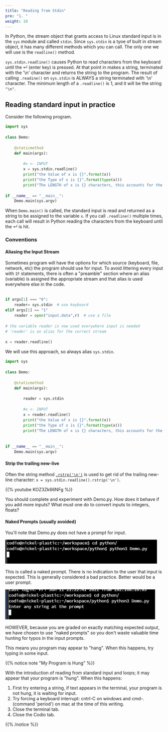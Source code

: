 ```yaml
---
title: "Reading from Stdin"
pre: "1. "
weight: 10
---
```


<!-- {{% youtube WLOOldm9GJM %}} -->

<!--[Video Materials]({{<relref "./video">}}) -->

<!-- TODO Update Video -->

In Python, the stream object that grants access to Linux standard input is in the `sys` module and called `stdin`.  Since `sys.stdin` is a tyoe of built in stream object, it has many different methods which you can call.  The only one we will use is the `readline()` method.

`sys.stdin.readline()` causes Python to read characters from the keyboard until the &crarr; (enter key) is pressed.  At that point in makes a string, terminated with the '\n' character and returns the string to the program.  The result of calling `.readine()` on `sys.stdin` is ALWAYS a string terminated with '\n' character.  The minimum length of a `.readline()` is 1, and it will be the string `"\n"`.

## Reading standard input in practice

Consider the following program.

```python
import sys

class Demo:

    @staticmethod
    def main(args):
        
        #x <- INPUT
        x = sys.stdin.readline()
        print("the Value of x is {}".format(x))
        print("the Type of x is {}".format(type(x)))
        print("The LENGTH of x is {} characters, this accounts for the '\n' character".format(len(x)))

if __name__ == "__main__":
    Demo.main(sys.argv)
```

When `Demo.main()` is called, the standard input is read and returned as a string to be assigned to the variable `x`.  If you call `.readline()` multiple times, each call will result in Python reading the characters from the keyboard until the &crarr; is hit.  

### Conventions

#### Aliasing the Input Stream

Sometimes program will have the options for which source (keyboard, file, network, etc) the program should use for input.  To avoid littering every input with `IF` statements, there is often a "preamble" section where an alias (variable) is assigned the appropriate stream and that alias is used everywhere else in the code. 

```python 

if args[1] === "0":
    reader= sys.stdin  # use keyboard
elif args[1] == "1"
    reader = open("input.data",r)  # use a file

# the variable reader is now used everywhere input is needed
# 'reader' is an alias for the correct stream

x = reader.readline()
```

We will use this approach, so always alias `sys.stdin`.

```python
import sys

class Demo:

    @staticmethod
    def main(args):
        
        reader = sys.stdin
        
        #x <- INPUT
        x = reader.readline()
        print("the Value of x is {}".format(x))
        print("the Type of x is {}".format(type(x)))
        print("The LENGTH of x is {} characters, this accounts for the '\n' character".format(len(x)))


if __name__ == "__main__":
    Demo.main(sys.argv)
```

#### Strip the trailing new-live

Often the string method <a href="https://docs.python.org/3/library/stdtypes.html">`.rstrp('\n')`</a> is used to get rid of the trailing new-line character: `x = sys.stdin.readline().rstrip('\n')`.  

{{% youtube KOZ3Zk66NFg %}}

You should complete and experiment with Demo.py.  How does it behave if you add more inputs?  What must one do to convert inputs to integers, floats?

#### Naked Prompts (usually avoided)

You'll note that Demo.py does not have a  prompt for input.

![no prompt](/images/05-loop/naked_prompt.png)

This is called a naked prompt.  There is no indication to the user that input is expected.  This is generally considered a bad practice.  Better would be a user prompt.

![user prompt](/images/05-loop/BetterPrompt_p.png)

HOWEVER, because you are graded on exactly matching expected output, we have chosen to use "naked prompts" so you don't waste valuable time hunting for typos in the input prompts.

This means you program may appear to "hang".  When this happens, try typing in some input.

{{% notice note "My Program is Hung" %}}

With the introduction of reading from standard input and loops; it may appear that your program is "hung". When this happens:

1. First try entering a string, if text appears in the terminal, your program is not hung, it is waiting for input.
2. Try forcing a keyboard interrupt: cntrl-C on windows and cmd-. (command 'period') on mac at the time of this writing.
3. Close the terminal tab.
4. Close the Codio tab.

{{% /notice %}}


   

